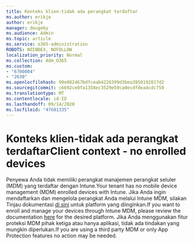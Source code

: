 ```yaml
---
title: Konteks klien-tidak ada perangkat terdaftar
ms.author: erikje
author: erikje
manager: dougeby
ms.audience: Admin
ms.topic: article
ms.service: o365-administration
ROBOTS: NOINDEX, NOFOLLOW
localization_priority: Normal
ms.collection: Adm_O365
ms.custom:
- "6700004"
- "2630"
ms.openlocfilehash: 99e882467bdfceab4226399d3bea3950192817d2
ms.sourcegitcommit: c6692ce0fa1358ec3529e59ca0ecdfdea4cdc759
ms.translationtype: MT
ms.contentlocale: id-ID
ms.lasthandoff: 09/14/2020
ms.locfileid: "47681335"
---
```

# <a name="client-context---no-enrolled-devices"></a><span data-ttu-id="1c6f4-102">Konteks klien-tidak ada perangkat terdaftar</span><span class="sxs-lookup"><span data-stu-id="1c6f4-102">Client context - no enrolled devices</span></span>

<span data-ttu-id="1c6f4-103">Penyewa Anda tidak memiliki perangkat manajemen perangkat seluler (MDM) yang terdaftar dengan Intune.</span><span class="sxs-lookup"><span data-stu-id="1c6f4-103">Your tenant has no mobile device management (MDM) enrolled devices with Intune.</span></span> <span data-ttu-id="1c6f4-104">Jika Anda ingin mendaftarkan dan mengelola perangkat Anda melalui Intune MDM, silakan Tinjau dokumentasi [di sini](https://docs.microsoft.com/intune/device-enrollment) untuk platform yang diinginkan.</span><span class="sxs-lookup"><span data-stu-id="1c6f4-104">If you want to enroll and manage your devices through Intune MDM, please review the documentation [here](https://docs.microsoft.com/intune/device-enrollment) for the desired platform.</span></span> <span data-ttu-id="1c6f4-105">Jika Anda menggunakan fitur proteksi MDM pihak ketiga atau hanya aplikasi, tidak ada tindakan yang mungkin diperlukan.</span><span class="sxs-lookup"><span data-stu-id="1c6f4-105">If you are using a third party MDM or only App Protection features no action may be needed.</span></span> 